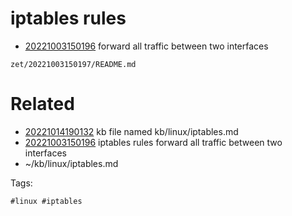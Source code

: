# iptables rules

- [20221003150196](/zet/20221003150196/README.md) forward all traffic between two interfaces

` zet/20221003150197/README.md `

# Related

- [20221014190132](/zet/20221014190132/README.md) kb file named kb/linux/iptables.md
- [20221003150196](/zet/20221003150196/README.md) iptables rules forward all traffic between two interfaces
- ~/kb/linux/iptables.md

Tags:

    #linux #iptables 
